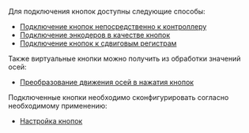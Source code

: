 Для подключения кнопок доступны следующие способы:

* [Подключение кнопок непосредственно к контроллеру](Подключение-кнопок-непосредственно-к-контроллеру.md)
* [Подключение энкодеров в качестве кнопок](Подключение-энкодеров.md)
* [Подключение кнопок к сдвиговым регистрам](Подключение-кнопок-к-сдвиговым-регистрам.md)

Также виртуальные кнопки можно получить из обработки значений осей:

* [Преобразование движения осей в нажатия кнопок](Преобразование-движения-осей-в-нажатия-кнопок.md)

Подключенные кнопки необходимо сконфигурировать согласно необходимому применению:

* [Настройка кнопок](Настройка-кнопок.md)